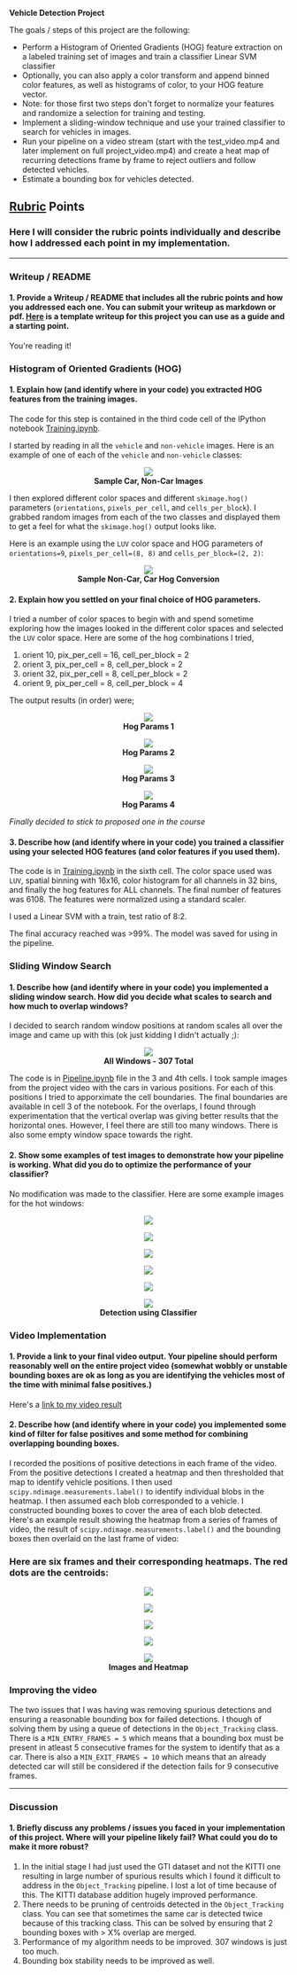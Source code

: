 **Vehicle Detection Project**

The goals / steps of this project are the following:

* Perform a Histogram of Oriented Gradients (HOG) feature extraction on a labeled training set of images and train a classifier Linear SVM classifier
* Optionally, you can also apply a color transform and append binned color features, as well as histograms of color, to your HOG feature vector. 
* Note: for those first two steps don't forget to normalize your features and randomize a selection for training and testing.
* Implement a sliding-window technique and use your trained classifier to search for vehicles in images.
* Run your pipeline on a video stream (start with the test_video.mp4 and later implement on full project_video.mp4) and create a heat map of recurring detections frame by frame to reject outliers and follow detected vehicles.
* Estimate a bounding box for vehicles detected.

## [Rubric](https://review.udacity.com/#!/rubrics/513/view) Points
### Here I will consider the rubric points individually and describe how I addressed each point in my implementation.  

---
### Writeup / README

#### 1. Provide a Writeup / README that includes all the rubric points and how you addressed each one.  You can submit your writeup as markdown or pdf.  [Here](https://github.com/udacity/CarND-Vehicle-Detection/blob/master/writeup_template.md) is a template writeup for this project you can use as a guide and a starting point.  

You're reading it!

### Histogram of Oriented Gradients (HOG)

#### 1. Explain how (and identify where in your code) you extracted HOG features from the training images.

The code for this step is contained in the third code cell of the IPython notebook [Training.ipynb](Training.ipynb). 

I started by reading in all the `vehicle` and `non-vehicle` images.  Here is an example of one of each of the `vehicle` and `non-vehicle` classes:

<p align="center">
  <img src="output_images/images.png">
  <br>
  <b>Sample Car, Non-Car Images</b>
</p>

I then explored different color spaces and different `skimage.hog()` parameters (`orientations`, `pixels_per_cell`, and `cells_per_block`).  I grabbed random images from each of the two classes and displayed them to get a feel for what the `skimage.hog()` output looks like.

Here is an example using the `LUV` color space and HOG parameters of `orientations=9`, `pixels_per_cell=(8, 8)` and `cells_per_block=(2, 2)`:

<p align="center">
  <img src="output_images/hog.png">
  <br>
  <b>Sample Non-Car, Car Hog Conversion</b>
</p>

#### 2. Explain how you settled on your final choice of HOG parameters.

I tried a number of color spaces to begin with and spend sometime exploring how the images looked in the different color spaces and selected the `LUV` color space. Here are some of the hog combinations I tried,
1. orient 10, pix_per_cell = 16, cell_per_block = 2
1. orient 3, pix_per_cell = 8, cell_per_block = 2
1. orient 32, pix_per_cell = 8, cell_per_block = 2
1. orient 9, pix_per_cell = 8, cell_per_block = 4

The output results (in order) were;
<p align="center">
  <img src="output_images/hog_1.png">
  <br>
  <b>Hog Params 1</b>
</p>
<p align="center">
  <img src="output_images/hog_2.png">
  <br>
  <b>Hog Params 2</b>
</p>
<p align="center">
  <img src="output_images/hog_3.png">
  <br>
  <b>Hog Params 3</b>
</p>
<p align="center">
  <img src="output_images/hog_4.png">
  <br>
  <b>Hog Params 4</b>
</p>


*Finally decided to stick to proposed one in the course*

#### 3. Describe how (and identify where in your code) you trained a classifier using your selected HOG features (and color features if you used them).

The code is in [Training.ipynb](Training.ipynb) in the sixth cell. The color space used was `LUV`, spatial binning with 16x16, color histogram for all channels in 32 bins, and finally the hog features for ALL channels. The final number of features was 6108. The features were normalized using a standard scaler. 

I used a Linear SVM with a train, test ratio of 8:2. 

The final accuracy reached was >99%. The model was saved for using in the pipeline. 

### Sliding Window Search

#### 1. Describe how (and identify where in your code) you implemented a sliding window search.  How did you decide what scales to search and how much to overlap windows?

I decided to search random window positions at random scales all over the image and came up with this (ok just kidding I didn't actually ;):

<p align="center">
  <img src="output_images/window.png">
  <br>
  <b>All Windows - 307 Total</b>
</p>

The code is in [Pipeline.ipynb](Pipeline.ipynb) file in the 3 and 4th cells. I took sample images from the project video with the cars in various positions. For each of this positions I tried to apporximate the cell boundaries. The final boundaries are available in cell 3 of the notebook. For the overlaps, I found through experimentation that the vertical overlap was giving better results that the horizontal ones. However, I feel there are still too many windows. There is also some empty window space towards the right. 

#### 2. Show some examples of test images to demonstrate how your pipeline is working.  What did you do to optimize the performance of your classifier?

No modification was made to the classifier. Here are some example images for the hot windows:
<p align="center">
  <img src="output_images/class_1.png">
  <br>
</p>
<p align="center">
  <img src="output_images/class_2.png">
  <br>
</p>
<p align="center">
  <img src="output_images/class_3.png">
  <br>
</p>
<p align="center">
  <img src="output_images/class_4.png">
  <br>
</p>
<p align="center">
  <img src="output_images/class_5.png">
  <br>
</p>
<p align="center">
  <img src="output_images/class_6.png">
  <br>
  <b>Detection using Classifier</b>
</p>


### Video Implementation

#### 1. Provide a link to your final video output.  Your pipeline should perform reasonably well on the entire project video (somewhat wobbly or unstable bounding boxes are ok as long as you are identifying the vehicles most of the time with minimal false positives.)
Here's a [link to my video result](./output.mp4)


#### 2. Describe how (and identify where in your code) you implemented some kind of filter for false positives and some method for combining overlapping bounding boxes.

I recorded the positions of positive detections in each frame of the video.  From the positive detections I created a heatmap and then thresholded that map to identify vehicle positions.  I then used `scipy.ndimage.measurements.label()` to identify individual blobs in the heatmap.  I then assumed each blob corresponded to a vehicle.  I constructed bounding boxes to cover the area of each blob detected.  
Here's an example result showing the heatmap from a series of frames of video, the result of `scipy.ndimage.measurements.label()` and the bounding boxes then overlaid on the last frame of video:

### Here are six frames and their corresponding heatmaps. The red dots are the centroids:
<p align="center">
  <img src="output_images/op1.png">
  <br>
</p>
<p align="center">
  <img src="output_images/op2.png">
  <br>
</p>
<p align="center">
  <img src="output_images/op3.png">
  <br>
</p>
<p align="center">
  <img src="output_images/op4.png">
  <br>
</p>
<p align="center">
  <img src="output_images/op5.png">
  <br>
  <b>Images and Heatmap</b>
</p>

### Improving the video
The two issues that I was having was removing spurious detections and ensuring a reasonable bounding box for failed detections. I though of solving them by using a queue of detections in the `Object_Tracking` class. There is a `MIN_ENTRY_FRAMES = 5` which means that a bounding box must be present in atleast 5 consecutive frames for the system to identify that as a car. There is also a `MIN_EXIT_FRAMES = 10` which means that an already detected car will still be considered if the detection fails for 9 consecutive frames. 

---

### Discussion

#### 1. Briefly discuss any problems / issues you faced in your implementation of this project.  Where will your pipeline likely fail?  What could you do to make it more robust?

1. In the initial stage I had just used the GTI dataset and not the KITTI one resulting in large number of spurious results which I found it difficult to address in the `Object_Tracking` pipeline. I lost a lot of time because of this. The KITTI database addition hugely improved performance. 
1. There needs to be pruning of centroids detected in the `Object_Tracking` class. You can see that sometimes the same car is detected twice because of this tracking class. This can be solved by ensuring that 2 bounding boxes with > X% overlap are merged. 
1. Performance of my algorithm needs to be improved. 307 windows is just too much. 
1. Bounding box stability needs to be improved as well. 


